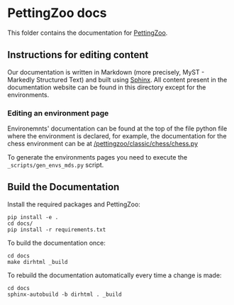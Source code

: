 # PettingZoo docs

This folder contains the documentation for [PettingZoo](https://github.com/Farama-Foundation/PettingZoo).

## Instructions for editing content

Our documentation is written in Markdown (more precisely, MyST - Markedly Structured Text) and built using [Sphinx](https://www.sphinx-doc.org/en/master/).
All content present in the documentation website can be found in this directory except for the environments.

### Editing an environment page

Environemnts' documentation can be found at the top of the file python file where the environment is declared, for example, the documentation for the chess environment can be at [/pettingzoo/classic/chess/chess.py](https://github.com/Farama-Foundation/PettingZoo/blob/master/pettingzoo/classic/chess/chess.py)

To generate the environments pages you need to execute the `_scripts/gen_envs_mds.py` script.

## Build the Documentation

Install the required packages and PettingZoo:

```
pip install -e .
cd docs/
pip install -r requirements.txt
```

To build the documentation once:

```
cd docs
make dirhtml _build
```

To rebuild the documentation automatically every time a change is made:

```
cd docs
sphinx-autobuild -b dirhtml . _build
```
